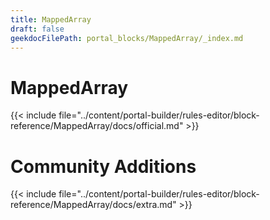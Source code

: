 ```yaml
---
title: MappedArray
draft: false
geekdocFilePath: portal_blocks/MappedArray/_index.md
---
```

# MappedArray
{{< include file="../content/portal-builder/rules-editor/block-reference/MappedArray/docs/official.md" >}}

# Community Additions

{{< include file="../content/portal-builder/rules-editor/block-reference/MappedArray/docs/extra.md" >}}
